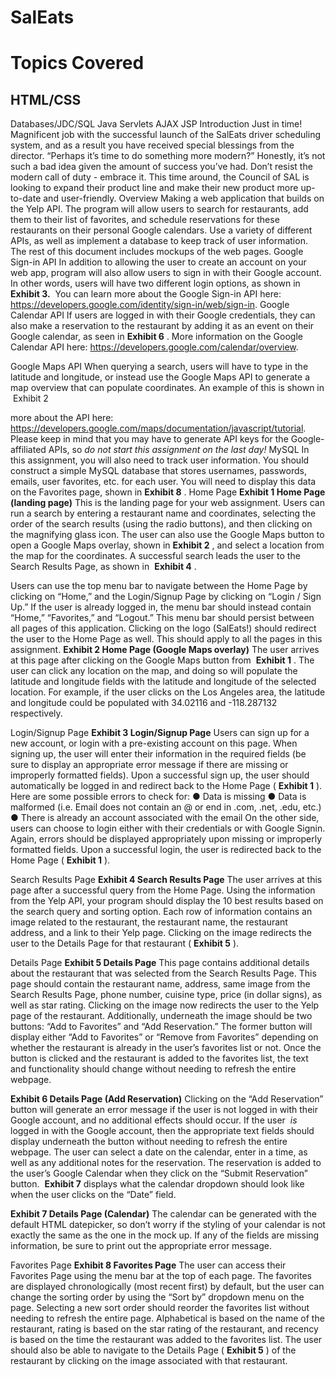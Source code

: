 
# SalEats

# Topics Covered

## HTML/CSS

Databases/JDC/SQL
Java Servlets
AJAX
JSP
Introduction
Just in time! Magnificent job with the successful launch of the SalEats driver scheduling
system, and as a result you have received special blessings from the director. “Perhaps it’s
time to do something more modern?” Honestly, it’s not such a bad idea given the amount of
success you’ve had. Don’t resist the modern call of duty - embrace it.
This time around, the Council of SAL is looking to expand their product line and make their
new product more up-to-date and user-friendly.
Overview
Making a web application that builds on the Yelp API. The program will allow users to search for restaurants, add
them to their list of favorites, and schedule reservations for these restaurants on their
personal Google calendars. Use a variety of different APIs, as well
as implement a database to keep track of user information.
The rest of this document includes mockups of the web pages. 
Google Sign-in API
In addition to allowing the user to create an account on your web app, program will also
allow users to sign in with their Google account. In other words, users will have two different
login options, as shown in ​ **Exhibit 3.** ​ You can learn more about the Google Sign-in API here:
https://developers.google.com/identity/sign-in/web/sign-in​.
Google Calendar API
If users are logged in with their Google credentials, they can also make a reservation to the
restaurant by adding it as an event on their Google calendar, as seen in ​ **Exhibit 6** ​. More
information on the Google Calendar API here:
https://developers.google.com/calendar/overview​.


Google Maps API
When querying a search, users will have to type in the latitude and longitude, or instead use
the Google Maps API to generate a map overview that can populate coordinates. An
example of this is shown in ​ Exhibit 2

more about the API here:
https://developers.google.com/maps/documentation/javascript/tutorial​.
Please keep in mind that you may have to generate API keys for the Google-affiliated APIs,
so​ _do not start this assignment on the last day!_
MySQL
In this assignment, you will also need to track user information. You should construct a
simple MySQL database that stores usernames, passwords, emails, user favorites, etc. for
each user. You will need to display this data on the Favorites page, shown in ​ **Exhibit 8** ​.
Home Page
**Exhibit 1 Home Page (landing page)**
This is the landing page for your web assignment. Users can run a search by entering a
restaurant name and coordinates, selecting the order of the search results (using the radio
buttons), and then clicking on the magnifying glass icon. The user can also use the Google
Maps button to open a Google Maps overlay, shown in ​ **Exhibit 2** ​, and select a location from
the map for the coordinates. A successful search leads the user to the Search Results Page,
as shown in ​ **Exhibit 4** ​.


Users can use the top menu bar to navigate between the Home Page by clicking on “Home,”
and the Login/Signup Page by clicking on “Login / Sign Up.” If the user is already logged in,
the menu bar should instead contain “Home,” “Favorites,” and “Logout.” This menu bar
should persist between all pages of this application.
Clicking on the logo (SalEats!) should redirect the user to the Home Page as well. This
should apply to all the pages in this assignment.
**Exhibit 2 Home Page (Google Maps overlay)**
The user arrives at this page after clicking on the Google Maps button from ​ **Exhibit 1** ​. The
user can click any location on the map, and doing so will populate the latitude and longitude
fields with the latitude and longitude of the selected location. For example, if the user clicks
on the Los Angeles area, the latitude and longitude could be populated with 34.02116 and
-118.287132 respectively.


Login/Signup Page
**Exhibit 3 Login/Signup Page**
Users can sign up for a new account, or login with a pre-existing account on this page.
When signing up, the user will enter their information in the required fields (be sure to
display an appropriate error message if there are missing or improperly formatted fields).
Upon a successful sign up, the user should automatically be logged in and redirect back to
the Home Page (​ **Exhibit 1** ​).
Here are some possible errors to check for:
● Data is missing
● Data is malformed (i.e. Email does not contain an @ or end in .com, .net, .edu, etc.)
● There is already an account associated with the email
On the other side, users can choose to login either with their credentials or with Google
Signin. Again, errors should be displayed appropriately upon missing or improperly
formatted fields. Upon a successful login, the user is redirected back to the Home Page
(​ **Exhibit 1** ​).


Search Results Page
**Exhibit 4 Search Results Page**
The user arrives at this page after a successful query from the Home Page. Using the
information from the Yelp API, your program should display the 10 best results based on the
search query and sorting option. Each row of information contains an image related to the
restaurant, the restaurant name, the restaurant address, and a link to their Yelp page.
Clicking on the image redirects the user to the Details Page for that restaurant (​ **Exhibit 5** ​).


Details Page
**Exhibit 5 Details Page**
This page contains additional details about the restaurant that was selected from the Search
Results Page. This page should contain the restaurant name, address, same image from the
Search Results Page, phone number, cuisine type, price (in dollar signs), as well as star
rating. Clicking on the image now redirects the user to the Yelp page of the restaurant.
Additionally, underneath the image should be two buttons: “Add to Favorites” and “Add
Reservation.” The former button will display either “Add to Favorites” or “Remove from
Favorites” depending on whether the restaurant is already in the user’s favorites list or not.
Once the button is clicked and the restaurant is added to the favorites list, the text and
functionality should change without needing to refresh the entire webpage.


**Exhibit 6 Details Page (Add Reservation)**
Clicking on the “Add Reservation” button will generate an error message if the user is not
logged in with their Google account, and no additional effects should occur. If the user ​ _is_
logged in with the Google account, then the appropriate text fields should display
underneath the button without needing to refresh the entire webpage. The user can select a
date on the calendar, enter in a time, as well as any additional notes for the reservation. The
reservation is added to the user’s Google Calendar when they click on the “Submit
Reservation” button. ​ **Exhibit 7** ​displays what the calendar dropdown should look like when
the user clicks on the “Date” field.


**Exhibit 7 Details Page (Calendar)**
The calendar can be generated with the default HTML datepicker, so don’t worry if the
styling of your calendar is not exactly the same as the one in the mock up. If any of the fields
are missing information, be sure to print out the appropriate error message.


Favorites Page
**Exhibit 8 Favorites Page**
The user can access their Favorites Page using the menu bar at the top of each page. The
favorites are displayed chronologically (most recent first) by default, but the user can change
the sorting order by using the “Sort by” dropdown menu on the page. Selecting a new sort
order should reorder the favorites list without needing to refresh the entire page.
Alphabetical is based on the name of the restaurant, rating is based on the star rating of the
restaurant, and recency is based on the time the restaurant was added to the favorites list.
The user should also be able to navigate to the Details Page (​ **Exhibit 5** ​) of the restaurant by
clicking on the image associated with that restaurant.




